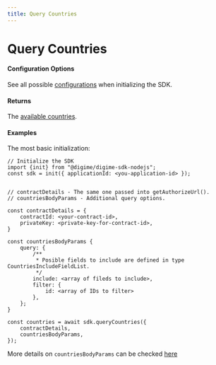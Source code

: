 ```yaml
---
title: Query Countries
---
```


# Query Countries

#### Configuration Options

See all possible [configurations](../interfaces/Types.SDKConfiguration.html) when initializing the SDK.

#### Returns

The [available countries](../interfaces/Types.QueryCountriesResponse.html).

#### Examples

The most basic initialization:

```
// Initialize the SDK
import {init} from "@digime/digime-sdk-nodejs";
const sdk = init({ applicationId: <you-application-id> });


// contractDetails - The same one passed into getAuthorizeUrl().
// countriesBodyParams - Additional query options.

const contractDetails = {
    contractId: <your-contract-id>,
    privateKey: <private-key-for-contract-id>,
}

const countriesBodyParams {
    query: {
        /**
         * Posible fields to include are defined in type CountriesIncludeFieldList.
         */
        include: <array of fileds to include>,
        filter: {
            id: <array of IDs to filter>
        },
    };
}

const countries = await sdk.queryCountries({
    contractDetails,
    countriesBodyParams,
});

```

More details on `countriesBodyParams` can be checked [here](../interfaces/Types.QueryCountriesOptions.html)
